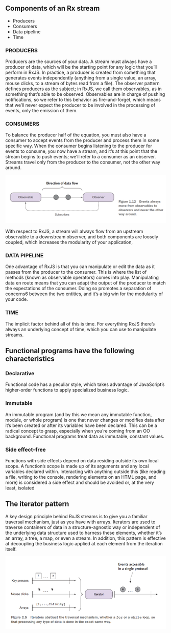 ## Components of an Rx stream

- Producers
- Consumers
- Data pipeline
- Time

### PRODUCERS

Producers are the sources of your data. A stream must always have a producer of data,
which will be the starting point for any logic that you’ll perform in RxJS. In practice, a
producer is created from something that generates events independently (anything
from a single value, an array, mouse clicks, to a stream of bytes read from a file). The
observer pattern defines producers as the subject; in RxJS, we call them observables, as in
something that’s able to be observed.
Observables are in charge of pushing notifications, so we refer to this behavior as
fire-and-forget, which means that we’ll never expect the producer to be involved in
the processing of events, only the emission of them.

### CONSUMERS

To balance the producer half of the equation, you must also have a consumer to
accept events from the producer and process them in some specific way. When the
consumer begins listening to the producer for events to consume, you now have a
stream, and it’s at this point that the stream begins to push events; we’ll refer to a consumer
as an observer.
Streams travel only from the producer to the consumer, not the other way around.

<img src="./img/AcroRd32_2018-10-07_07-52-47.png">

With respect to RxJS, a stream will always flow from an upstream observable to a downstream
observer, and both components are loosely coupled, which increases the modularity
of your application,

### DATA PIPELINE

One advantage of RxJS is that you can manipulate or edit the data as it passes from the
producer to the consumer. This is where the list of methods (known as observable
operators) comes into play. Manipulating data en route means that you can adapt the
output of the producer to match the expectations of the consumer. Doing so promotes
a separation of concerns6 between the two entities, and it’s a big win for the modularity
of your code.

### TIME

The implicit factor behind all of this is time. For everything RxJS there’s always an
underlying concept of time, which you can use to manipulate streams.

## Functional programs have the following characteristics

### Declarative

Functional code has a peculiar style, which takes advantage of
JavaScript’s higher-order functions to apply specialized business logic.

### Immutable

An immutable program (and by this we mean any immutable function,
module, or whole program) is one that never changes or modifies data
after it’s been created or after its variables have been declared. This can be a radical
concept to grasp, especially when you’re coming from an OO background.
Functional programs treat data as immutable, constant values.

### Side effect–free

Functions with side effects depend on data residing outside its
own local scope. A function’s scope is made up of its arguments and any local
variables declared within. Interacting with anything outside this (like reading a
file, writing to the console, rendering elements on an HTML page, and more) is
considered a side effect and should be avoided or, at the very least, isolated

## The iterator pattern

A key design principle behind RxJS streams is to give you a familiar traversal mechanism, just as you have with arrays. Iterators are used to traverse containers of data in a structure-agnostic way or independent of the underlying data structure used to harness these elements, whether it’s an array, a tree, a map, or even a stream. In addition, this pattern is effective at decoupling the business logic applied at each element from the iteration itself.

<img src="./img/AcroRd32_2018-10-10_16-20-31.png">